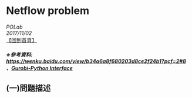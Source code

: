 # Netflow problem
*POLab*
<br>
*2017/11/02*
<br>
[【回到首頁】](https://github.com/PO-LAB/Python-Gurobi) <br>
##### ※參考資料: https://wenku.baidu.com/view/b34a6a8f680203d8ce2f24b1?pcf=2#8 、[Gurobi-Python Interface](https://www.gurobi.com/documentation/6.5/quickstart_windows/py_python_interface.html#section:Python)

## (一)問題描述
